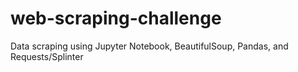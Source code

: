 # web-scraping-challenge
Data scraping using Jupyter Notebook, BeautifulSoup, Pandas, and Requests/Splinter
